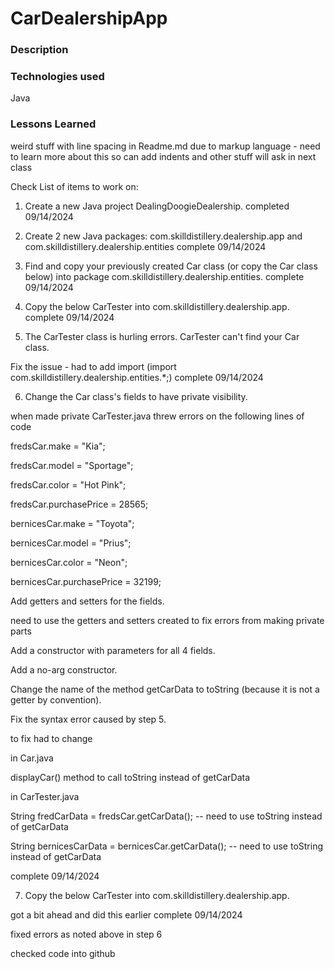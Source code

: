# CarDealershipApp


### Description



### Technologies used
Java



### Lessons Learned
weird stuff with line spacing in Readme.md due to markup language - need to learn more about this so can add indents and other stuff will 
ask in next class


Check List of items to work on:
1) Create a new Java project DealingDoogieDealership.
completed 09/14/2024

2)  Create 2 new Java packages: com.skilldistillery.dealership.app and com.skilldistillery.dealership.entities
complete 09/14/2024

3) Find and copy your previously created Car class (or copy the Car class below) into package com.skilldistillery.dealership.entities.
complete 09/14/2024

4) Copy the below CarTester into com.skilldistillery.dealership.app.
complete 09/14/2024


5) The CarTester class is hurling errors.
CarTester can't find your Car class.

Fix the issue -  had to add import (import com.skilldistillery.dealership.entities.*;)
complete 09/14/2024 

6) Change the Car class's fields to have private visibility.

when made private CarTester.java threw errors on the following lines of code
   
fredsCar.make = "Kia";

fredsCar.model = "Sportage";

fredsCar.color = "Hot Pink";

fredsCar.purchasePrice = 28565;


bernicesCar.make = "Toyota";

bernicesCar.model = "Prius";

bernicesCar.color = "Neon";

bernicesCar.purchasePrice = 32199;
  
Add getters and setters for the fields.

need to use the getters and setters created to fix errors from making private parts

Add a constructor with parameters for all 4 fields.

Add a no-arg constructor.

Change the name of the method getCarData to toString (because it is not a getter by convention).

Fix the syntax error caused by step 5.

to fix had to change
  
   in Car.java
     
   displayCar() method to call toString instead of getCarData
   
   in CarTester.java
   
   String fredCarData = fredsCar.getCarData(); -- need to use toString instead of getCarData
   
   String bernicesCarData = bernicesCar.getCarData();  -- need to use toString instead of getCarData

complete 09/14/2024 

7) Copy the below CarTester into com.skilldistillery.dealership.app.

got a bit ahead and did this earlier complete 09/14/2024 

fixed errors as noted above in step 6

checked code into github
     
